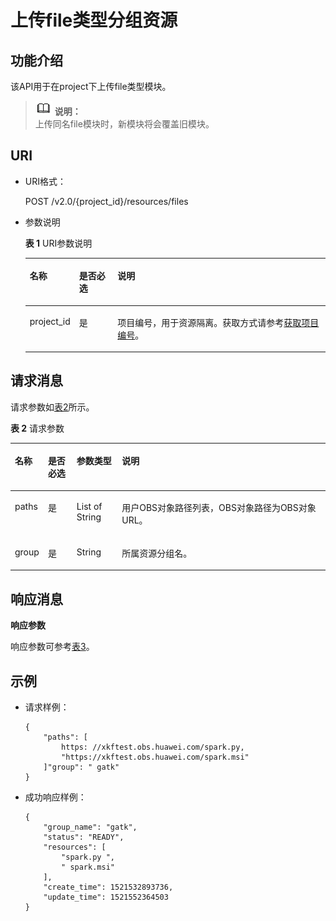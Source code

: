 # 上传file类型分组资源<a name="dli_02_0171"></a>

## 功能介绍<a name="zh-cn_topic_0142813187_zh-cn_topic_0103345073_zh-cn_topic_0102902533_s1f0e4fd3d502405199f36f78e68721aa"></a>

该API用于在project下上传file类型模块。

>![](public_sys-resources/icon-note.gif) **说明：**   
>上传同名file模块时，新模块将会覆盖旧模块。  

## URI<a name="zh-cn_topic_0142813187_zh-cn_topic_0103345073_zh-cn_topic_0102902533_s9e1b8ec5b57c422a942b19835da7d66e"></a>

-   URI格式：

    POST /v2.0/\{project\_id\}/resources/files

-   参数说明

    **表 1**  URI参数说明

    <a name="zh-cn_topic_0142813187_zh-cn_topic_0103345073_zh-cn_topic_0102902533_zh-cn_topic_0069077803_table60779388"></a>
    <table><thead align="left"><tr id="zh-cn_topic_0142813187_zh-cn_topic_0103345073_zh-cn_topic_0102902533_zh-cn_topic_0069077803_row61411666"><th class="cellrowborder" valign="top" width="12.67%" id="mcps1.2.4.1.1"><p id="zh-cn_topic_0142813187_zh-cn_topic_0103345073_zh-cn_topic_0102902533_a420a62a594f9410eaea229ffc8037a61"><a name="zh-cn_topic_0142813187_zh-cn_topic_0103345073_zh-cn_topic_0102902533_a420a62a594f9410eaea229ffc8037a61"></a><a name="zh-cn_topic_0142813187_zh-cn_topic_0103345073_zh-cn_topic_0102902533_a420a62a594f9410eaea229ffc8037a61"></a>名称</p>
    </th>
    <th class="cellrowborder" valign="top" width="13.209999999999999%" id="mcps1.2.4.1.2"><p id="zh-cn_topic_0142813187_zh-cn_topic_0103345073_zh-cn_topic_0102902533_zh-cn_topic_0069077803_p873025824211"><a name="zh-cn_topic_0142813187_zh-cn_topic_0103345073_zh-cn_topic_0102902533_zh-cn_topic_0069077803_p873025824211"></a><a name="zh-cn_topic_0142813187_zh-cn_topic_0103345073_zh-cn_topic_0102902533_zh-cn_topic_0069077803_p873025824211"></a>是否必选</p>
    </th>
    <th class="cellrowborder" valign="top" width="74.11999999999999%" id="mcps1.2.4.1.3"><p id="zh-cn_topic_0142813187_zh-cn_topic_0103345073_zh-cn_topic_0102902533_a692d3cd97b464aed90ba6d841900a4a5"><a name="zh-cn_topic_0142813187_zh-cn_topic_0103345073_zh-cn_topic_0102902533_a692d3cd97b464aed90ba6d841900a4a5"></a><a name="zh-cn_topic_0142813187_zh-cn_topic_0103345073_zh-cn_topic_0102902533_a692d3cd97b464aed90ba6d841900a4a5"></a>说明</p>
    </th>
    </tr>
    </thead>
    <tbody><tr id="zh-cn_topic_0142813187_zh-cn_topic_0103345073_zh-cn_topic_0102902533_zh-cn_topic_0069077803_row48589216"><td class="cellrowborder" valign="top" width="12.67%" headers="mcps1.2.4.1.1 "><p id="zh-cn_topic_0142813187_zh-cn_topic_0103345073_zh-cn_topic_0102902533_zh-cn_topic_0069077803_p43412436"><a name="zh-cn_topic_0142813187_zh-cn_topic_0103345073_zh-cn_topic_0102902533_zh-cn_topic_0069077803_p43412436"></a><a name="zh-cn_topic_0142813187_zh-cn_topic_0103345073_zh-cn_topic_0102902533_zh-cn_topic_0069077803_p43412436"></a>project_id</p>
    </td>
    <td class="cellrowborder" valign="top" width="13.209999999999999%" headers="mcps1.2.4.1.2 "><p id="zh-cn_topic_0142813187_zh-cn_topic_0103345073_zh-cn_topic_0102902533_zh-cn_topic_0069077803_p26746391"><a name="zh-cn_topic_0142813187_zh-cn_topic_0103345073_zh-cn_topic_0102902533_zh-cn_topic_0069077803_p26746391"></a><a name="zh-cn_topic_0142813187_zh-cn_topic_0103345073_zh-cn_topic_0102902533_zh-cn_topic_0069077803_p26746391"></a>是</p>
    </td>
    <td class="cellrowborder" valign="top" width="74.11999999999999%" headers="mcps1.2.4.1.3 "><p id="zh-cn_topic_0142813187_zh-cn_topic_0103345073_zh-cn_topic_0102902533_zh-cn_topic_0069077803_p18974100"><a name="zh-cn_topic_0142813187_zh-cn_topic_0103345073_zh-cn_topic_0102902533_zh-cn_topic_0069077803_p18974100"></a><a name="zh-cn_topic_0142813187_zh-cn_topic_0103345073_zh-cn_topic_0102902533_zh-cn_topic_0069077803_p18974100"></a>项目编号，用于资源隔离。获取方式请参考<a href="获取项目编号.md">获取项目编号</a>。</p>
    </td>
    </tr>
    </tbody>
    </table>


## 请求消息<a name="zh-cn_topic_0142813187_zh-cn_topic_0103345073_zh-cn_topic_0102902533_section20458182103"></a>

请求参数如[表2](#zh-cn_topic_0142813187_zh-cn_topic_0103345073_zh-cn_topic_0102902533_table179951251504)所示。

**表 2**  请求参数

<a name="zh-cn_topic_0142813187_zh-cn_topic_0103345073_zh-cn_topic_0102902533_table179951251504"></a>
<table><thead align="left"><tr id="zh-cn_topic_0142813187_zh-cn_topic_0103345073_zh-cn_topic_0102902533_row21116408"><th class="cellrowborder" valign="top" width="10.03%" id="mcps1.2.5.1.1"><p id="zh-cn_topic_0142813187_zh-cn_topic_0103345073_zh-cn_topic_0102902533_p221862014"><a name="zh-cn_topic_0142813187_zh-cn_topic_0103345073_zh-cn_topic_0102902533_p221862014"></a><a name="zh-cn_topic_0142813187_zh-cn_topic_0103345073_zh-cn_topic_0102902533_p221862014"></a>名称</p>
</th>
<th class="cellrowborder" valign="top" width="9.15%" id="mcps1.2.5.1.2"><p id="zh-cn_topic_0142813187_zh-cn_topic_0103345073_zh-cn_topic_0102902533_p173767015"><a name="zh-cn_topic_0142813187_zh-cn_topic_0103345073_zh-cn_topic_0102902533_p173767015"></a><a name="zh-cn_topic_0142813187_zh-cn_topic_0103345073_zh-cn_topic_0102902533_p173767015"></a>是否必选</p>
</th>
<th class="cellrowborder" valign="top" width="14.39%" id="mcps1.2.5.1.3"><p id="zh-cn_topic_0142813187_zh-cn_topic_0103345073_zh-cn_topic_0102902533_p2486705"><a name="zh-cn_topic_0142813187_zh-cn_topic_0103345073_zh-cn_topic_0102902533_p2486705"></a><a name="zh-cn_topic_0142813187_zh-cn_topic_0103345073_zh-cn_topic_0102902533_p2486705"></a>参数类型</p>
</th>
<th class="cellrowborder" valign="top" width="66.43%" id="mcps1.2.5.1.4"><p id="zh-cn_topic_0142813187_zh-cn_topic_0103345073_zh-cn_topic_0102902533_p4746002"><a name="zh-cn_topic_0142813187_zh-cn_topic_0103345073_zh-cn_topic_0102902533_p4746002"></a><a name="zh-cn_topic_0142813187_zh-cn_topic_0103345073_zh-cn_topic_0102902533_p4746002"></a>说明</p>
</th>
</tr>
</thead>
<tbody><tr id="zh-cn_topic_0142813187_zh-cn_topic_0103345073_zh-cn_topic_0102902533_row1573617015"><td class="cellrowborder" valign="top" width="10.03%" headers="mcps1.2.5.1.1 "><p id="zh-cn_topic_0142813187_zh-cn_topic_0103345073_p12331150116"><a name="zh-cn_topic_0142813187_zh-cn_topic_0103345073_p12331150116"></a><a name="zh-cn_topic_0142813187_zh-cn_topic_0103345073_p12331150116"></a>paths</p>
</td>
<td class="cellrowborder" valign="top" width="9.15%" headers="mcps1.2.5.1.2 "><p id="zh-cn_topic_0142813187_zh-cn_topic_0103345073_p53321202013"><a name="zh-cn_topic_0142813187_zh-cn_topic_0103345073_p53321202013"></a><a name="zh-cn_topic_0142813187_zh-cn_topic_0103345073_p53321202013"></a>是</p>
</td>
<td class="cellrowborder" valign="top" width="14.39%" headers="mcps1.2.5.1.3 "><p id="zh-cn_topic_0142813187_zh-cn_topic_0103345073_p123324013118"><a name="zh-cn_topic_0142813187_zh-cn_topic_0103345073_p123324013118"></a><a name="zh-cn_topic_0142813187_zh-cn_topic_0103345073_p123324013118"></a>List of String</p>
</td>
<td class="cellrowborder" valign="top" width="66.43%" headers="mcps1.2.5.1.4 "><p id="zh-cn_topic_0142813187_zh-cn_topic_0103345073_p1033215011114"><a name="zh-cn_topic_0142813187_zh-cn_topic_0103345073_p1033215011114"></a><a name="zh-cn_topic_0142813187_zh-cn_topic_0103345073_p1033215011114"></a>用户OBS对象路径列表，OBS对象路径为OBS对象URL。</p>
</td>
</tr>
<tr id="zh-cn_topic_0142813187_row158181227115617"><td class="cellrowborder" valign="top" width="10.03%" headers="mcps1.2.5.1.1 "><p id="zh-cn_topic_0142813187_p21031919165319"><a name="zh-cn_topic_0142813187_p21031919165319"></a><a name="zh-cn_topic_0142813187_p21031919165319"></a>group</p>
</td>
<td class="cellrowborder" valign="top" width="9.15%" headers="mcps1.2.5.1.2 "><p id="zh-cn_topic_0142813187_p610351913531"><a name="zh-cn_topic_0142813187_p610351913531"></a><a name="zh-cn_topic_0142813187_p610351913531"></a>是</p>
</td>
<td class="cellrowborder" valign="top" width="14.39%" headers="mcps1.2.5.1.3 "><p id="zh-cn_topic_0142813187_p9103141910537"><a name="zh-cn_topic_0142813187_p9103141910537"></a><a name="zh-cn_topic_0142813187_p9103141910537"></a>String</p>
</td>
<td class="cellrowborder" valign="top" width="66.43%" headers="mcps1.2.5.1.4 "><p id="zh-cn_topic_0142813187_p2103319135315"><a name="zh-cn_topic_0142813187_p2103319135315"></a><a name="zh-cn_topic_0142813187_p2103319135315"></a>所属资源分组名。</p>
</td>
</tr>
</tbody>
</table>

## 响应消息<a name="zh-cn_topic_0142813187_zh-cn_topic_0103345073_zh-cn_topic_0102902533_sd1ecb66580054b2ea403be8b2272a2c7"></a>

**响应参数**

响应参数可参考[表3](上传jar类型分组资源.md#zh-cn_topic_0103345069_zh-cn_topic_0102902530_zh-cn_topic_0069077927_table56638444)。

## 示例<a name="zh-cn_topic_0142813187_zh-cn_topic_0103345073_zh-cn_topic_0102902533_section17446171164041"></a>

-   请求样例：

    ```
    {
        "paths": [
            https: //xkftest.obs.huawei.com/spark.py,
            "https://xkftest.obs.huawei.com/spark.msi"
        ]"group": " gatk"
    }
    ```

-   成功响应样例：

    ```
    {
        "group_name": "gatk",
        "status": "READY",
        "resources": [
            "spark.py ",
            " spark.msi"
        ],
        "create_time": 1521532893736,
        "update_time": 1521552364503
    }
    ```


